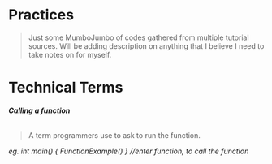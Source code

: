 # Practices
> Just some MumboJumbo of codes gathered from multiple tutorial sources. Will be adding description on anything that I believe I need to take notes on for myself.

# Technical Terms
###### **Calling a function**
> A term programmers use to ask to run the function.

_eg. int main() { FunctionExample() } //enter function, to call the function_
